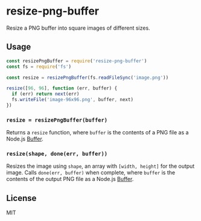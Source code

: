 # resize-png-buffer

Resize a PNG buffer into square images of different sizes.

## Usage

``` javascript
const resizePngBuffer = require('resize-png-buffer')
const fs = require('fs')

const resize = resizePngBuffer(fs.readFileSync('image.png'))

resize([96, 96], function (err, buffer) {
  if (err) return next(err)
  fs.writeFile('image-96x96.png', buffer, next)
})
```

### `resize = resizePngBuffer(buffer)`

Returns a `resize` function, where `buffer` is the contents of a PNG file
as a Node.js [Buffer](https://nodejs.org/api/buffer.html).

### `resize(shape, done(err, buffer))`

Resizes the image using `shape`, an array with `[width, height]` for the output
image. Calls `done(err, buffer)` when complete, where `buffer` is the contents
of the output PNG file as a Node.js [Buffer](https://nodejs.org/api/buffer.html).

## License

MIT